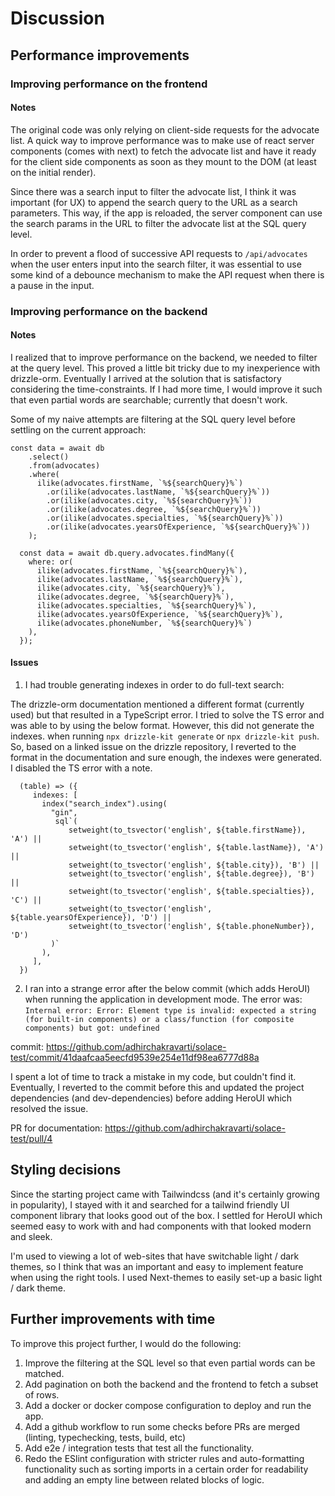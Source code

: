 # Discussion

## Performance improvements

### Improving performance on the frontend

#### Notes

The original code was only relying on client-side requests for the advocate list. A quick way to improve performance was to make use of react server components (comes with next) to fetch the advocate list and have it ready for the client side components as soon as they mount to the DOM (at least on the initial render).

Since there was a search input to filter the advocate list, I think it was important (for UX) to append the search query to the URL as a search parameters. This way, if the app is reloaded, the server component can use the search params in the URL to filter the advocate list at the SQL query level. 

In order to prevent a flood of successive API requests to `/api/advocates` when the user enters input into the search filter, it was essential to use some kind of a debounce mechanism to make the API request when there is a pause in the input. 


### Improving performance on the backend

#### Notes

I realized that to improve performance on the backend, we needed to filter at the query level. This proved a little bit tricky due to my inexperience with drizzle-orm. Eventually I arrived at the solution that is satisfactory considering the time-constraints. If I had more time, I would improve it such that even partial words are searchable; currently that doesn't work. 

Some of my naive attempts are filtering at the SQL query  level before settling on the current approach:

```
const data = await db
    .select()
    .from(advocates)
    .where(
      ilike(advocates.firstName, `%${searchQuery}%`)
        .or(ilike(advocates.lastName, `%${searchQuery}%`))
        .or(ilike(advocates.city, `%${searchQuery}%`))
        .or(ilike(advocates.degree, `%${searchQuery}%`))
        .or(ilike(advocates.specialties, `%${searchQuery}%`))
        .or(ilike(advocates.yearsOfExperience, `%${searchQuery}%`))
    );
```
```
  const data = await db.query.advocates.findMany({
    where: or(
      ilike(advocates.firstName, `%${searchQuery}%`),
      ilike(advocates.lastName, `%${searchQuery}%`),
      ilike(advocates.city, `%${searchQuery}%`),
      ilike(advocates.degree, `%${searchQuery}%`),
      ilike(advocates.specialties, `%${searchQuery}%`),
      ilike(advocates.yearsOfExperience, `%${searchQuery}%`),
      ilike(advocates.phoneNumber, `%${searchQuery}%`)
    ),
  });
```
#### Issues

1. I had trouble generating indexes in order to do full-text search:

The drizzle-orm documentation mentioned a different format (currently used) but that resulted in a TypeScript error. I tried to solve the TS error and was able to by using the below format. However, this did not generate the indexes. when running `npx drizzle-kit generate` or `npx drizzle-kit push`. So, based on a linked issue on the drizzle repository, I reverted to the format in the documentation and sure enough, the indexes were generated. I disabled the TS error with a note.

```
  (table) => ({
     indexes: [
       index("search_index").using(
         "gin",
          sql`(
             setweight(to_tsvector('english', ${table.firstName}), 'A') ||
             setweight(to_tsvector('english', ${table.lastName}), 'A') ||
             setweight(to_tsvector('english', ${table.city}), 'B') ||
             setweight(to_tsvector('english', ${table.degree}), 'B') ||
             setweight(to_tsvector('english', ${table.specialties}), 'C') ||
             setweight(to_tsvector('english', ${table.yearsOfExperience}), 'D') ||
             setweight(to_tsvector('english', ${table.phoneNumber}), 'D')
         )`
       ),
     ],
  })
```
2. I ran into a strange error after the below commit (which adds HeroUI) when running the application in development mode. The error was:
`Internal error: Error: Element type is invalid: expected a string (for built-in components) or a class/function (for composite components) but got: undefined`

commit: https://github.com/adhirchakravarti/solace-test/commit/41daafcaa5eecfd9539e254e11df98ea6777d88a

I spent a lot of time to track a mistake in my code, but couldn't find it. Eventually, I reverted to the commit before this and updated the project dependencies (and dev-dependencies) before adding HeroUI which resolved the issue.

PR for documentation: https://github.com/adhirchakravarti/solace-test/pull/4



## Styling decisions

Since the starting project came with Tailwindcss (and it's certainly growing in popularity), I stayed with it and searched for a tailwind friendly UI component library that looks good out of the box. I settled for HeroUI which seemed easy to work with and had components with that looked modern and sleek.

I'm used to viewing a lot of web-sites that have switchable light / dark themes, so I think that was an important and easy to implement feature when using the right tools. I used Next-themes to easily set-up a basic light / dark theme.

## Further improvements with time

To improve this project further, I would do the following:

1. Improve the filtering at the SQL level so that even partial words can be matched. 
2. Add pagination on both the backend and the frontend to fetch a subset of rows.
3. Add a docker or docker compose configuration to deploy and run the app.
4. Add a github workflow to run some checks before PRs are merged (linting, typechecking, tests, build, etc)
5. Add e2e / integration tests that test all the functionality.
6. Redo the ESlint configuration with stricter rules and auto-formatting functionality such as sorting imports in a certain order for readability and adding an empty line between related blocks of logic.

